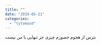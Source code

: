 ```yaml
---
title: ""
date: "2019-05-21"
categories: 
  - "tytomood"
---
```


‏نترس از هجوم حضورم چیزی جز تنهایی با من‌ نیست
